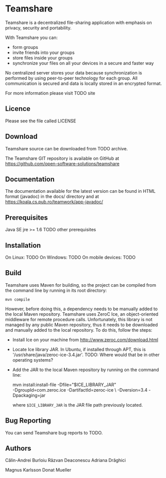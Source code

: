 Teamshare 
=========

Teamshare is a decentralized file-sharing application with emphasis on privacy,
security and portability.
 
With Teamshare you can:
* form groups
* invite friends into your groups
* store files inside your groups
* synchronize your files on all your devices in a secure and faster way

No centralized server stores your data because synchronization is performed by
using peer-to-peer technology for each group. All communication is secured and
data is locally stored in an encrypted format. 

For more information please visit TODO site

Licence
-------

Please see the file called LICENSE

Download
--------

Teamshare source can be downloaded from TODO archive.

The Teamshare GIT repository is available on GitHub at
https://github.com/open-software-solutions/teamshare

Documentation
-------------

The documentation available for the latest version can be found in HTML format
(javadoc) in the docs/ directory and at 
https://koala.cs.pub.ro/teamwork/app-javadoc/

Prerequisites
-------------

Java SE jre >= 1.6
TODO other prerequisites

Installation
------------

On Linux: 
TODO
On Windows:
TODO
On mobile devices:
TODO

Build
-----

Teamshare uses Maven for building, so the project can be compiled from the
command line by running in its root directory:

    mvn compile

However, before doing this, a dependency needs to be manually added to the
local Maven repository. Teamshare uses ZeroC Ice, an object-oriented middleware
for remote procedure calls. Unfortunately, this library is not managed by any
public Maven repository, thus it needs to be downloaded and manually added to
the local repository. To do this, follow the steps:

* Install Ice on your machine from http://www.zeroc.com/download.html
* Locate Ice library JAR. In Ubuntu, if installed through APT, this is
  '/usr/share/java/zeroc-ice-3.4.jar'. TODO: Where would that be in other
  operating systems?
* Add the JAR to the local Maven repository by running on the command line:

    mvn install:install-file -Dfile="$ICE_LIBRARY_JAR" \
        -DgroupId=com.zeroc.ice -DartifactId=zeroc-ice \ -Dversion=3.4
        -Dpackaging=jar

  where `$ICE_LIBRARY_JAR` is the JAR file path previously located.

Bug Reporting
-------------
You can send Teamshare bug reports to TODO. 


Authors
-------

Călin-Andrei Burloiu
Răzvan Deaconescu
Adriana Drăghici

Magnus Karlsson
Donat Mueller


